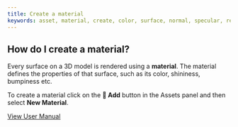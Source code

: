 ```yaml
---
title: Create a material
keywords: asset, material, create, color, surface, normal, specular, reflection, phong, pbr, physical
---
```


## How do I create a material?

Every surface on a 3D model is rendered using a **material**. The material defines the properties of that surface, such as its color, shininess, bumpiness etc.

To create a material click on the **<span class="font-icon">&#57632;</span> Add** button in the Assets panel and then select **New Material**.

<a class="docs" href="http://developer.playcanvas.com/en/user-manual/assets/materials/" target="_blank">View User Manual</a>

